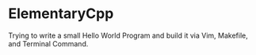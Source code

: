 # ElementaryCpp
Trying to write a small Hello World Program and build it via Vim, Makefile, and Terminal Command.
